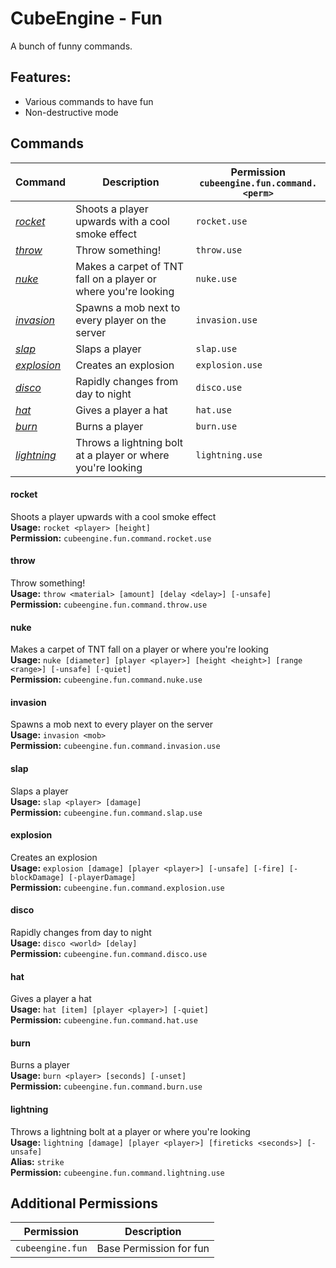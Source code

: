 # CubeEngine - Fun
A bunch of funny commands.
## Features:
 - Various commands to have fun
 - Non-destructive mode
## Commands
| Command | Description | Permission<br>`cubeengine.fun.command.<perm>` |
| --- | --- | --- |
| [*rocket*](#rocket) | Shoots a player upwards with a cool smoke effect | `rocket.use` |
| [*throw*](#throw) | Throw something! | `throw.use` |
| [*nuke*](#nuke) | Makes a carpet of TNT fall on a player or where you're looking | `nuke.use` |
| [*invasion*](#invasion) | Spawns a mob next to every player on the server | `invasion.use` |
| [*slap*](#slap) | Slaps a player | `slap.use` |
| [*explosion*](#explosion) | Creates an explosion | `explosion.use` |
| [*disco*](#disco) | Rapidly changes from day to night | `disco.use` |
| [*hat*](#hat) | Gives a player a hat | `hat.use` |
| [*burn*](#burn) | Burns a player | `burn.use` |
| [*lightning*](#lightning) | Throws a lightning bolt at a player or where you're looking | `lightning.use` |
#### rocket  
Shoots a player upwards with a cool smoke effect  
**Usage:** `rocket <player> [height]`  
**Permission:** `cubeengine.fun.command.rocket.use`  
  
#### throw  
Throw something!  
**Usage:** `throw <material> [amount] [delay <delay>] [-unsafe]`  
**Permission:** `cubeengine.fun.command.throw.use`  
  
#### nuke  
Makes a carpet of TNT fall on a player or where you're looking  
**Usage:** `nuke [diameter] [player <player>] [height <height>] [range <range>] [-unsafe] [-quiet]`  
**Permission:** `cubeengine.fun.command.nuke.use`  
  
#### invasion  
Spawns a mob next to every player on the server  
**Usage:** `invasion <mob>`  
**Permission:** `cubeengine.fun.command.invasion.use`  
  
#### slap  
Slaps a player  
**Usage:** `slap <player> [damage]`  
**Permission:** `cubeengine.fun.command.slap.use`  
  
#### explosion  
Creates an explosion  
**Usage:** `explosion [damage] [player <player>] [-unsafe] [-fire] [-blockDamage] [-playerDamage]`  
**Permission:** `cubeengine.fun.command.explosion.use`  
  
#### disco  
Rapidly changes from day to night  
**Usage:** `disco <world> [delay]`  
**Permission:** `cubeengine.fun.command.disco.use`  
  
#### hat  
Gives a player a hat  
**Usage:** `hat [item] [player <player>] [-quiet]`  
**Permission:** `cubeengine.fun.command.hat.use`  
  
#### burn  
Burns a player  
**Usage:** `burn <player> [seconds] [-unset]`  
**Permission:** `cubeengine.fun.command.burn.use`  
  
#### lightning  
Throws a lightning bolt at a player or where you're looking  
**Usage:** `lightning [damage] [player <player>] [fireticks <seconds>] [-unsafe]`  
**Alias:** `strike`  
**Permission:** `cubeengine.fun.command.lightning.use`  
  
## Additional Permissions

| Permission | Description |
| --- | --- |
| `cubeengine.fun` | Base Permission for fun |